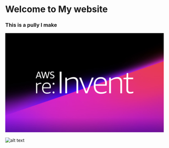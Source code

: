 # Welcome to My website

### This is a pully I make

![Picture of an apple](re.png "Apple")




![alt text](https://cdn.kukiel.dev/pully.JPG "Logo Title Text 1")
